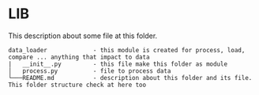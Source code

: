 # LIB

This description about some file at this folder. 

```
data_loader             - this module is created for process, load, compare ... anything that impact to data
|   __init__.py         - this file make this folder as module
│   process.py          - file to process data
└───README.md           - description about this folder and its file. This folder structure check at here too
```